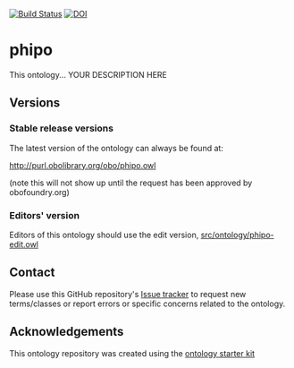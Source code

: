 [![Build Status](https://travis-ci.org/jseager7/phipo.svg?branch=master)](https://travis-ci.org/jseager7/phipo)
[![DOI](https://zenodo.org/badge/13996/jseager7/phipo.svg)](https://zenodo.org/badge/latestdoi/13996/jseager7/phipo)

# phipo

This ontology... YOUR DESCRIPTION HERE

## Versions

### Stable release versions

The latest version of the ontology can always be found at:

http://purl.obolibrary.org/obo/phipo.owl

(note this will not show up until the request has been approved by obofoundry.org)

### Editors' version

Editors of this ontology should use the edit version, [src/ontology/phipo-edit.owl](src/ontology/phipo-edit.owl)

## Contact

Please use this GitHub repository's [Issue tracker](https://github.com/jseager7/phipo/issues) to request new terms/classes or report errors or specific concerns related to the ontology.

## Acknowledgements

This ontology repository was created using the [ontology starter kit](https://github.com/INCATools/ontology-starter-kit)
